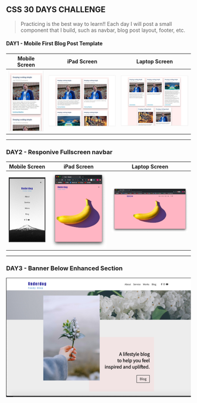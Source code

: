 ## CSS 30 DAYS CHALLENGE

> Practicing is the best way to learn!!
> Each day I will post a small component that I build, such as navbar, blog post layout, footer, etc.

#### DAY1 - Mobile First Blog Post Template

|            Mobile Screen             |              iPad Screen               |          Laptop Screen           |
| :----------------------------------: | :------------------------------------: | :------------------------------: |
| ![day1-samll](images/day1-small.png) | ![day1-medium](images/day1-medium.png) | ![day1-big](images/day1-big.png) |

---

### DAY2 - Responive Fullscreen navbar

|            Mobile Screen             |              iPad Screen               |          Laptop Screen           |
| :----------------------------------: | :------------------------------------: | :------------------------------: |
| ![day2-samll](images/day2-small.png) | ![day2-medium](images/day2-medium.png) | ![day2-big](images/day2-big.png) |

---

### DAY3 - Banner Below Enhanced Section

![enhanced-section](images/day3-enhanced-section.png)
